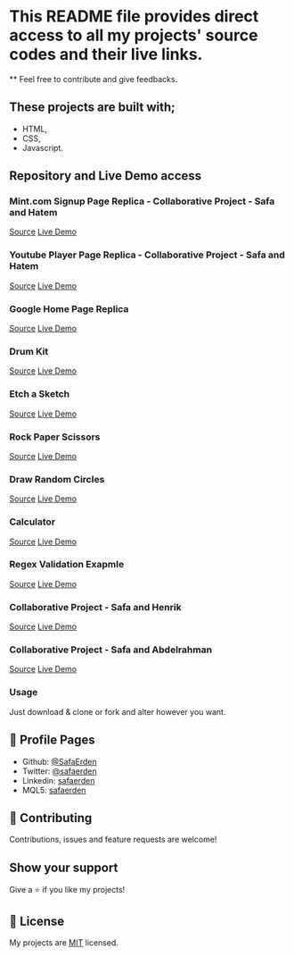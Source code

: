 # This README file provides direct access to all my projects' source codes and their live links.

** Feel free to contribute and give feedbacks.


## These projects are built with;

- HTML,
- CSS,
- Javascript.

## Repository and Live Demo access

### Mint.com Signup Page Replica - Collaborative Project - Safa and Hatem
[Source](https://github.com/SafaErden/Mint.com-s-signup-page)
[Live Demo](https://safaerden.github.io/Mint.com-s-signup-page/)

### Youtube Player Page Replica - Collaborative Project - Safa and Hatem
[Source](https://github.com/SafaErden/Youtube-Player-Page-Replica)
[Live Demo](https://safaerden.github.io/Youtube-Player-Page-Replica/)

### Google Home Page Replica
[Source](https://github.com/SafaErden/Google-Homepage-Replica)
[Live Demo](https://safaerden.github.io/Google-Homepage-Replica/)

### Drum Kit
[Source](https://github.com/SafaErden/Drum-Kit)
[Live Demo](https://safaerden.github.io/Drum-Kit/)

### Etch a Sketch
[Source](https://github.com/SafaErden/Etch-a-sketch)
[Live Demo](https://safaerden.github.io/Etch-a-sketch/)

### Rock Paper Scissors
[Source](https://github.com/SafaErden/Rock-Paper-Scissors)
[Live Demo](https://safaerden.github.io/Rock-Paper-Scissors/)

### Draw Random Circles
[Source](https://github.com/SafaErden/Draw-Random-Circles)
[Live Demo](https://safaerden.github.io/Draw-Random-Circles/)

### Calculator
[Source](https://github.com/SafaErden/Calculator)
[Live Demo](https://safaerden.github.io/Calculator/)

### Regex Validation Exapmle
[Source](https://github.com/SafaErden/Regex-Validation-Exapmle)
[Live Demo](https://safaerden.github.io/Regex-Validation-Exapmle/)

### Collaborative Project - Safa and Henrik
[Source](https://github.com/SafaErden/Safa-and-Henrik)
[Live Demo](https://safaerden.github.io/Safa-and-Henrik/)

### Collaborative Project - Safa and Abdelrahman
[Source](https://github.com/SafaErden/Safa-and-Abdelrahman)
[Live Demo](https://safaerden.github.io/Safa-and-Abdelrahman/)

### Usage
Just download & clone or fork and alter however you want.

## 👤 Profile Pages

- Github: [@SafaErden](https://github.com/SafaErden)
- Twitter: [@safaerden](https://twitter.com/safaerden)
- Linkedin: [safaerden](https://www.linkedin.com/in/safaerden/)
- MQL5: [safaerden](https://www.mql5.com/en/users/safaerden)


## 🤝 Contributing

Contributions, issues and feature requests are welcome!

## Show your support

Give a ⭐️ if you like my projects!

## 📝 License

My projects are [MIT](lic.url) licensed.
